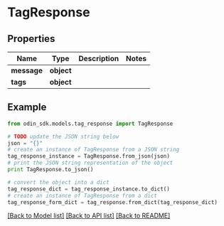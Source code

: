 # TagResponse


## Properties

Name | Type | Description | Notes
------------ | ------------- | ------------- | -------------
**message** | **object** |  | 
**tags** | **object** |  | 

## Example

```python
from odin_sdk.models.tag_response import TagResponse

# TODO update the JSON string below
json = "{}"
# create an instance of TagResponse from a JSON string
tag_response_instance = TagResponse.from_json(json)
# print the JSON string representation of the object
print TagResponse.to_json()

# convert the object into a dict
tag_response_dict = tag_response_instance.to_dict()
# create an instance of TagResponse from a dict
tag_response_form_dict = tag_response.from_dict(tag_response_dict)
```
[[Back to Model list]](../README.md#documentation-for-models) [[Back to API list]](../README.md#documentation-for-api-endpoints) [[Back to README]](../README.md)


